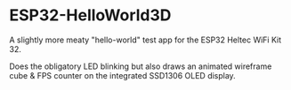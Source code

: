 # ESP32-HelloWorld3D

A slightly more meaty "hello-world" test app for the ESP32 Heltec WiFi Kit 32.

Does the obligatory LED blinking but also draws an animated wireframe cube & FPS counter on the integrated SSD1306 OLED display.
